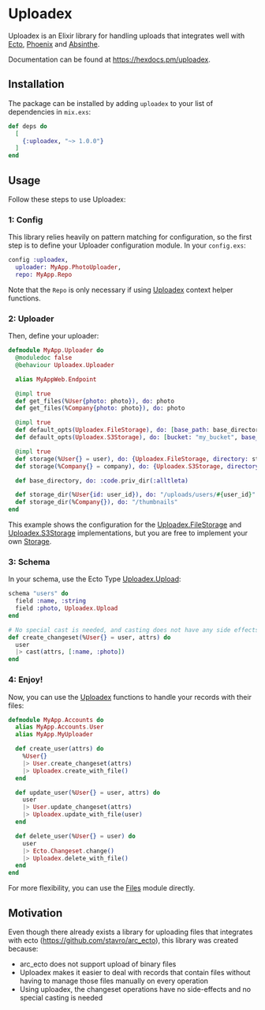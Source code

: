 # Uploadex

Uploadex is an Elixir library for handling uploads that integrates well with [Ecto](https://github.com/elixir-ecto/ecto), [Phoenix](https://github.com/phoenixframework/phoenixc) and [Absinthe](https://github.com/absinthe-graphql/absinthe).

Documentation can be found at https://hexdocs.pm/uploadex.

## Installation

The package can be installed by adding `uploadex` to your list of dependencies in `mix.exs`:

```elixir
def deps do
  [
    {:uploadex, "~> 1.0.0"}
  ]
end
```

## Usage

Follow these steps to use Uploadex:

### 1: Config

This library relies heavily on pattern matching for configuration, so the first step is to define your Uploader configuration module. In your `config.exs`:

```elixir
config :uploadex,
  uploader: MyApp.PhotoUploader,
  repo: MyApp.Repo
```

Note that the `Repo` is only necessary if using [Uploadex](https://hexdocs.pm/uploadex/doc/Uploadex.html#content) context helper functions.

### 2: Uploader

Then, define your uploader:

```elixir
defmodule MyApp.Uploader do
  @moduledoc false
  @behaviour Uploadex.Uploader

  alias MyAppWeb.Endpoint

  @impl true
  def get_files(%User{photo: photo}), do: photo
  def get_files(%Company{photo: photo}), do: photo

  @impl true
  def default_opts(Uploadex.FileStorage), do: [base_path: base_directory(), base_url: Endpoint.url()]
  def default_opts(Uploadex.S3Storage), do: [bucket: "my_bucket", base_url: "https://my_bucket.s3-sa-east-1.amazonaws.com", upload_opts: [acl: :public_read]]

  @impl true
  def storage(%User{} = user), do: {Uploadex.FileStorage, directory: storage_dir(user)}
  def storage(%Company{} = company), do: {Uploadex.S3Storage, directory: storage_dir(company)}

  def base_directory, do: :code.priv_dir(:alltleta)

  def storage_dir(%User{id: user_id}), do: "/uploads/users/#{user_id}"
  def storage_dir(%Company{}), do: "/thumbnails"
end
```

This example shows the configuration for the [Uploadex.FileStorage](https://hexdocs.pm/uploadex/doc/Uploadex.FileStorage.html#content) and [Uploadex.S3Storage](https://hexdocs.pm/uploadex/doc/Uploadex.S3Storage.html#content) implementations, but you are free to implement your own [Storage](https://hexdocs.pm/uploadex/doc/Uploadex.Storage.html#content).

### 3: Schema

In your schema, use the Ecto Type [Uploadex.Upload](https://hexdocs.pm/uploadex/Uploadex.Upload.html):

```elixir
schema "users" do
  field :name, :string
  field :photo, Uploadex.Upload
end

# No special cast is needed, and casting does not have any side effects.
def create_changeset(%User{} = user, attrs) do
  user
  |> cast(attrs, [:name, :photo])
end
```

### 4: Enjoy!

Now, you can use the [Uploadex](https://hexdocs.pm/uploadex/Uploadex.html) functions to handle your records with their files:

```elixir
defmodule MyApp.Accounts do
  alias MyApp.Accounts.User
  alias MyApp.MyUploader

  def create_user(attrs) do
    %User{}
    |> User.create_changeset(attrs)
    |> Uploadex.create_with_file()
  end

  def update_user(%User{} = user, attrs) do
    user
    |> User.update_changeset(attrs)
    |> Uploadex.update_with_file(user)
  end

  def delete_user(%User{} = user) do
    user
    |> Ecto.Changeset.change()
    |> Uploadex.delete_with_file()
  end
end
```

For more flexibility, you can use the [Files](https://hexdocs.pm/uploadex/Uploadex.Files.html#content) module directly.

## Motivation

Even though there already exists a library for uploading files that integrates with ecto (https://github.com/stavro/arc_ecto), this library was created because:

* arc_ecto does not support upload of binary files
* Uploadex makes it easier to deal with records that contain files without having to manage those files manually on every operation
* Using uploadex, the changeset operations have no side-effects and no special casting is needed
